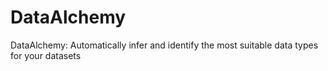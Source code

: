 # DataAlchemy
DataAlchemy: Automatically infer and identify the most suitable data types for your datasets
